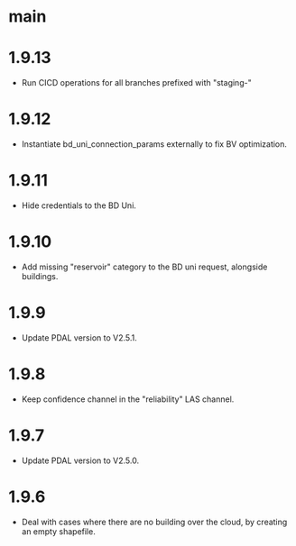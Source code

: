 # main

# 1.9.13
- Run CICD operations for all branches prefixed with "staging-"

# 1.9.12
- Instantiate bd_uni_connection_params externally to fix BV optimization.

# 1.9.11
- Hide credentials to the BD Uni.

# 1.9.10
- Add missing "reservoir" category to the BD uni request, alongside buildings.

# 1.9.9
- Update PDAL version to V2.5.1.

# 1.9.8
- Keep confidence channel in the "reliability" LAS channel.

# 1.9.7
- Update PDAL version to V2.5.0.

# 1.9.6
- Deal with cases where there are no building over the cloud, by creating an empty shapefile.


